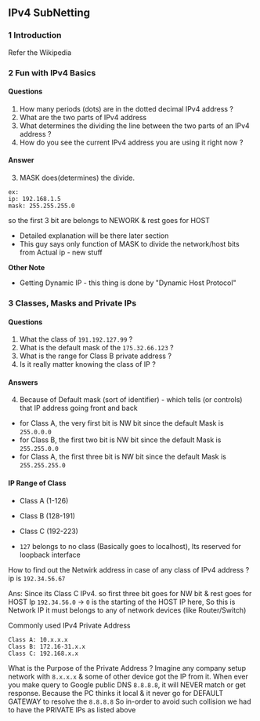 IPv4 SubNetting
---

### 1 Introduction
Refer the Wikipedia

### 2 Fun with IPv4 Basics

#### Questions
  1. How many periods (dots) are in the dotted decimal IPv4 address ?
  2. What are the two parts of IPv4 address
  3. What determines the  dividing the  line between the two parts of an IPv4 address ?
  4. How do you see the current IPv4 address you are using it right now ?

#### Answer
3. MASK does(determines) the divide.
  ```
  ex:
  ip: 192.168.1.5
  mask: 255.255.255.0
  ```
so the first 3 bit are belongs to NEWORK & rest goes for HOST

   - Detailed explanation will be there later section
   - This guy says only function of MASK to divide the network/host bits from Actual ip - new stuff

**Other Note**
   - Getting Dynamic IP - this thing is done by "Dynamic Host Protocol"

### 3 Classes, Masks and Private IPs

#### Questions
1. What the class of `191.192.127.99` ?
2. What is the default mask of the `175.32.66.123` ?
3. What is the range for Class B private address ?
4. Is it really matter knowing the class of IP ?

#### Answers
4. Because of Default mask (sort of identifier) - which tells (or controls) that IP address going front and back
  - for Class A, the very first bit is NW bit since the default Mask is `255.0.0.0`
  - for Class B, the first two bit is NW bit since the default Mask is `255.255.0.0`
  - for Class A, the first three bit is NW bit since the default Mask is `255.255.255.0`

#### IP Range of Class
  - Class A (1-126)
  - Class B (128-191)
  - Class C (192-223)

- `127` belongs to no class (Basically goes to localhost), Its reserved for loopback interface

How to find out the Netwirk address in case of any class of IPv4 address ? ip is `192.34.56.67`

Ans:
Since its Class C IPv4. so first three bit goes for NW bit & rest goes for HOST
Ip `192.34.56.0` -> `0` is the starting of the HOST IP here, So this is Network IP
it must belongs to any of network devices (like Router/Switch)

Commonly used IPv4 Private Address

```
Class A: 10.x.x.x
Class B: 172.16-31.x.x
Class C: 192.168.x.x
```

What is the Purpose of the Private Address ?
Imagine any company setup network with `8.x.x.x` & some of other device got the IP from it.
When ever you make query to Google public DNS `8.8.8.8`, it will NEVER match or get response.
Because the PC thinks it local & it never go for DEFAULT GATEWAY to resolve the `8.8.8.8`
So in-order to avoid such collision we had to have the PRIVATE IPs as listed above